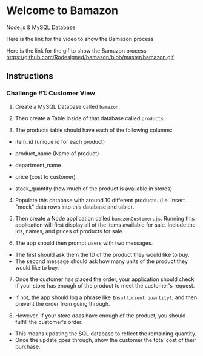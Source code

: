 # Welcome to Bamazon
Node.js &amp; MySQL Database

Here is the link for the video to show the Bamazon process

Here is the link for the gif to show the Bamazon process
https://github.com/Rodesigned/bamazon/blob/master/bamazon.gif
## Instructions

### Challenge #1: Customer View

1. Create a MySQL Database called `bamazon`.

2. Then create a Table inside of that database called `products`.

3. The products table should have each of the following columns:

* item_id (unique id for each product)

* product_name (Name of product)

* department_name

* price (cost to customer)

* stock_quantity (how much of the product is available in stores)

4. Populate this database with around 10 different products. (i.e. Insert "mock" data rows into this database and table).

5. Then create a Node application called `bamazonCustomer.js`. Running this application will first display all of the items available for sale. Include the ids, names, and prices of products for sale.

6. The app should then prompt users with two messages.

* The first should ask them the ID of the product they would like to buy.
* The second message should ask how many units of the product they would like to buy.

7. Once the customer has placed the order, your application should check if your store has enough of the product to meet the customer's request.

* If not, the app should log a phrase like `Insufficient quantity!`, and then prevent the order from going through.

8. However, if your store _does_ have enough of the product, you should fulfill the customer's order.
* This means updating the SQL database to reflect the remaining quantity.
* Once the update goes through, show the customer the total cost of their purchase.
